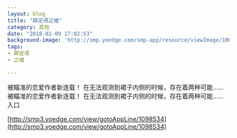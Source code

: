 ```yaml
---
layout: blog
title: "薛定谔之裙"
category: 其他
date: "2018-02-09 17:02:53"
background-image: 'http://smp.yoedge.com/smp-app/resource/viewImage/1001653appline.png'
tags:
- 薛定谔
- 之裙

---
```

被瞄准的恋爱作者新连载！ 在无法观测到裙子内侧的时候，存在着两种可能……
被瞄准的恋爱作者新连载！ 在无法观测到裙子内侧的时候，存在着两种可能……
入口

[http://smp3.yoedge.com/view/gotoAppLine/1098534](http://smp3.yoedge.com/view/gotoAppLine/1098534)

        
